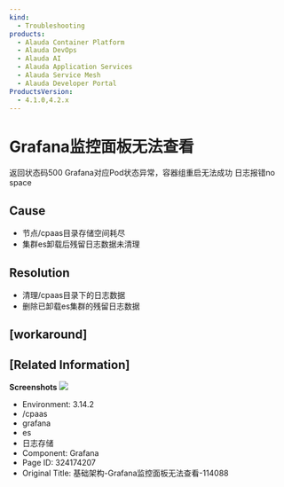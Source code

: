```yaml
---
kind:
  - Troubleshooting
products:
  - Alauda Container Platform
  - Alauda DevOps
  - Alauda AI
  - Alauda Application Services
  - Alauda Service Mesh
  - Alauda Developer Portal
ProductsVersion:
  - 4.1.0,4.2.x
---
```

<!-- A type of document that involves encountering a fault, diagnosing it, performing root cause analysis, and providing solutions. -->

# Grafana监控面板无法查看

返回状态码500 Grafana对应Pod状态异常，容器组重启无法成功 日志报错no space

## Cause
- 节点/cpaas目录存储空间耗尽
- 集群es卸载后残留日志数据未清理

## Resolution
- 清理/cpaas目录下的日志数据
- 删除已卸载es集群的残留日志数据

## [workaround]

## [Related Information]
**Screenshots**
![](assets/ji-chu-jia-gou-grafanajian-kong-mian-ban-wu-fa-cha-kan-114088/mceclip0_1753926544998_9l9ms.png)
- Environment: 3.14.2
- /cpaas
- grafana
- es
- 日志存储
- Component: Grafana
- Page ID: 324174207
- Original Title: 基础架构-Grafana监控面板无法查看-114088
